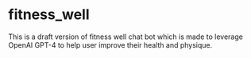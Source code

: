 # fitness_well
This is a draft version of fitness well chat bot which is made to leverage OpenAI GPT-4 to help user improve their health and physique. 
